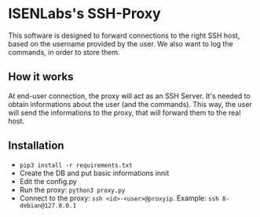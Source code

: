 # ISENLabs's SSH-Proxy
This software is designed to forward connections to the right SSH host, based on the username provided by the user. We also want to log the commands, in order to store them.

## How it works
At end-user connection, the proxy will act as an SSH Server. It's needed to obtain informations about the user (and the commands). This way, the user will send the informations to the proxy, that will forward them to the real host. 

## Installation
- `pip3 install -r requirements.txt`
- Create the DB and put basic informations innit
- Edit the config.py
- Run the proxy: `python3 proxy.py`
- Connect to the proxy: `ssh <id>-<user>@proxyip`. Example: `ssh 8-debian@127.0.0.1`